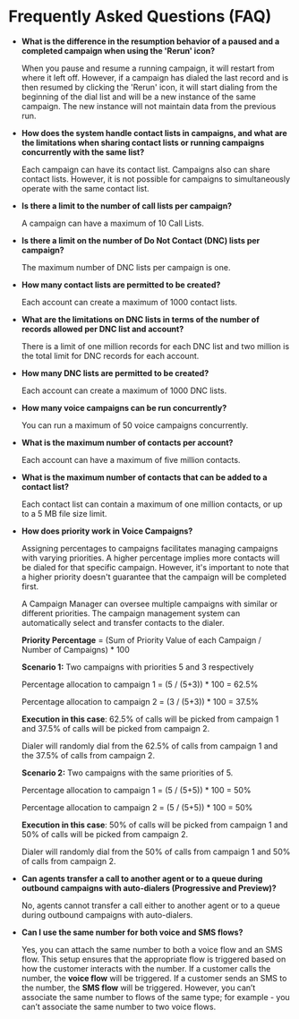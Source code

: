 # Frequently Asked Questions (FAQ)

* **What is the difference in the resumption behavior of a paused and a completed campaign when using the 'Rerun' icon?**

    When you pause and resume a running campaign, it will restart from where it left off. However, if a campaign has dialed the last record and is then resumed by clicking the 'Rerun' icon, it will start dialing from the beginning of the dial list and will be a new instance of the same campaign. The new instance will not maintain data from the previous run.

* **How does the system handle contact lists in campaigns, and what are the limitations when sharing contact lists or running campaigns concurrently with the same list?**

    Each campaign can have its contact list. Campaigns also can share contact lists. However, it is not possible for campaigns to simultaneously operate with the same contact list.

* **Is there a limit to the number of call lists per campaign?**

    A campaign can have a maximum of 10 Call Lists.

* **Is there a limit on the number of Do Not Contact (DNC) lists per campaign?**

    The maximum number of DNC lists per campaign is one.

* **How many contact lists are permitted to be created?**

    Each account can create a maximum of 1000 contact lists.

* **What are the limitations on DNC lists in terms of the number of records allowed per DNC list and account?**

    There is a limit of one million records for each DNC list and two million is the total limit for DNC records for each account.

* **How many DNC lists are permitted to be created?**

    Each account can create a maximum of 1000 DNC lists.

* **How many voice campaigns can be run concurrently?**

    You can run a maximum of 50 voice campaigns concurrently.

* **What is the maximum number of contacts per account?**

    Each account can have a maximum of five million contacts.

* **What is the maximum number of contacts that can be added to a contact list?**

    Each contact list can contain a maximum of one million contacts, or up to a 5 MB file size limit.

* **How does priority work in Voice Campaigns?**

    Assigning percentages to campaigns facilitates managing campaigns with varying priorities. A higher percentage implies more contacts will be dialed for that specific campaign. However, it's important to note that a higher priority doesn't guarantee that the campaign will be completed first.

    A Campaign Manager can oversee multiple campaigns with similar or different priorities. The campaign management system can automatically select and transfer contacts to the dialer.

    **Priority Percentage** = (Sum of Priority Value of each Campaign / Number of Campaigns) * 100

    **Scenario 1:** Two campaigns with priorities 5 and 3 respectively

    Percentage allocation to campaign 1 = (5 / (5+3)) * 100 = 62.5%

    Percentage allocation to campaign 2 = (3 / (5+3)) * 100 = 37.5%

    **Execution in this case**: 62.5% of calls will be picked from campaign 1 and 37.5% of calls will be picked from campaign 2.
  
    Dialer will randomly dial from the 62.5% of calls from campaign 1 and the 37.5% of calls from campaign 2.

    **Scenario 2:** Two campaigns with the same priorities of 5.

    Percentage allocation to campaign 1 = (5 / (5+5)) * 100 = 50%

    Percentage allocation to campaign 2 = (5 / (5+5)) * 100 = 50%

    **Execution in this case**: 50% of calls will be picked from campaign 1 and 50% of calls will be picked from campaign 2.

    Dialer will randomly dial from the 50% of calls from campaign 1 and 50% of calls from campaign 2.

* **Can agents transfer a call to another agent or to a queue during outbound campaigns with auto-dialers (Progressive and Preview)?**

    No, agents cannot transfer a call either to another agent or to a queue during outbound campaigns with auto-dialers.

* **Can I use the same number for both voice and SMS flows?**  

    Yes, you can attach the same number to both a voice flow and an SMS flow. This setup ensures that the appropriate flow is triggered based on how the customer interacts with the number. If a customer calls the number, the **voice flow** will be triggered. If a customer sends an SMS to the number, the **SMS flow** will be triggered. However, you can’t associate the same number to flows of the same type; for example - you can’t associate the same number to two voice flows.